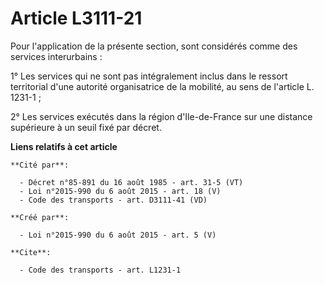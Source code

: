 # Article L3111-21

Pour l'application de la présente section, sont considérés comme des services interurbains : 

1° Les services qui ne sont pas intégralement inclus dans le ressort territorial d'une autorité organisatrice de la mobilité,
au sens de l'article L. 1231-1 ; 

2° Les services exécutés dans la région d'Ile-de-France sur une distance supérieure à un seuil fixé par décret.

**Liens relatifs à cet article**

	**Cité par**:

	  - Décret n°85-891 du 16 août 1985 - art. 31-5 (VT)
	  - Loi n°2015-990 du 6 août 2015 - art. 18 (V)
	  - Code des transports - art. D3111-41 (VD)

	**Créé par**:

	  - Loi n°2015-990 du 6 août 2015 - art. 5 (V)

	**Cite**:

	  - Code des transports - art. L1231-1
